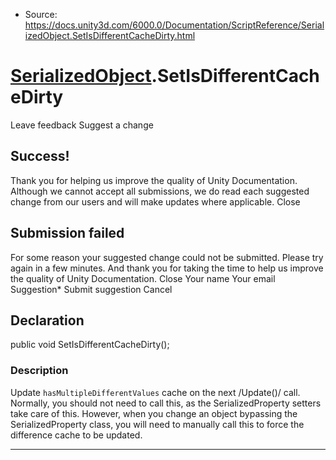 * Source: https://docs.unity3d.com/6000.0/Documentation/ScriptReference/SerializedObject.SetIsDifferentCacheDirty.html

#  [SerializedObject](https://docs.unity3d.com/6000.0/Documentation/ScriptReference/SerializedObject.html).SetIsDifferentCacheDirty
Leave feedback
Suggest a change
## Success!
Thank you for helping us improve the quality of Unity Documentation. Although we cannot accept all submissions, we do read each suggested change from our users and will make updates where applicable.
Close
## Submission failed
For some reason your suggested change could not be submitted. Please <a>try again</a> in a few minutes. And thank you for taking the time to help us improve the quality of Unity Documentation.
Close
Your name Your email Suggestion* Submit suggestion
Cancel
## Declaration
public void SetIsDifferentCacheDirty(); 
### Description
Update `hasMultipleDifferentValues` cache on the next /Update()/ call.
Normally, you should not need to call this, as the SerializedProperty setters take care of this. However, when you change an object bypassing the SerializedProperty class, you will need to manually call this to force the difference cache to be updated.
* * *
